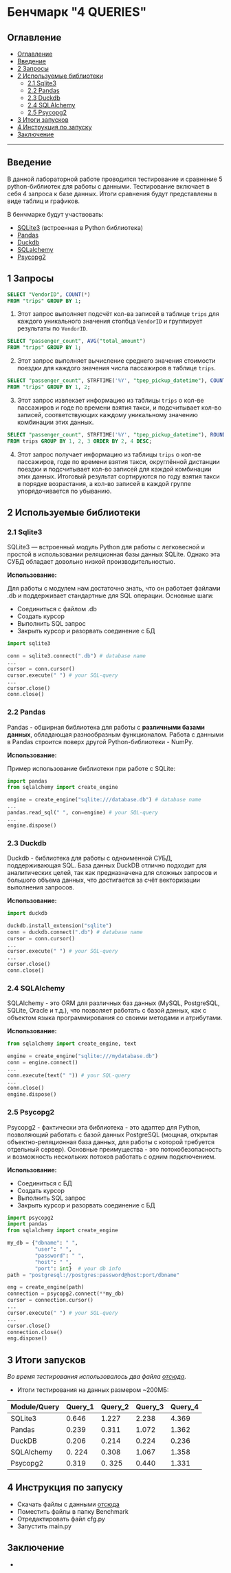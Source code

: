 # Бенчмарк "4 QUERIES"

## Оглавление

- [Оглавление](#оглавление)
- [Введение](#введение)
- [2 Запросы](#1-запросы)
- [2 Используемые библиотеки](#3-используемые-библиотеки)
  - [2.1 Sqlite3](#21-sqlite3)
  - [2.2 Pandas](#22-pandas) 
  - [2.3 Duckdb](#24-duckdb)
  - [2.4 SQLAlchemy](#25-sqlalchemy)
  - [2.5 Psycopg2](#23-psycopg2)
- [3 Итоги запусков](#3-итоги-запусков)
- [4 Инструкция по запуску](#4-инструкция-по-запуску)
- [Заключение](#заключение)

***
## Введение
В данной лабораторной работе проводится тестирование и сравнение 5 python-библиотек 
для работы с данными. Тестирование включает в себя 4 запроса к базе данных. Итоги
сравнения будут представлены в виде таблиц и графиков. 

В бенчмарке будут участвовать:
* [SQLite3](https://docs.python.org/3/library/sqlite3.html) (встроенная в Python библиотека)
* [Pandas](https://pandas.pydata.org/docs/)
* [Duckdb](https://duckdb.org/docs/)
* [SQLalchemy](https://docs.sqlalchemy.org/en/20/)
* [Psycopg2](https://www.psycopg.org/docs/)

## 1 Запросы
```SQL
SELECT "VendorID", COUNT(*) 
FROM "trips" GROUP BY 1;
```
1. Этот запрос выполняет подсчёт кол-ва записей в таблице `trips` для каждого уникального значения столбца `VendorID` и группирует результаты по `VendorID`.

```SQL
SELECT "passenger_count", AVG("total_amount") 
FROM "trips" GROUP BY 1;
```
2. Этот запрос выполняет вычисление среднего значения стоимости поездки для каждого значения числа пассажиров в таблице `trips`.

```SQL
SELECT "passenger_count", STRFTIME('%Y', "tpep_pickup_datetime"), COUNT(*)
FROM "trips" GROUP BY 1, 2;
```
3. Этот запрос извлекает информацию из таблицы `trips` о кол-ве пассажиров и годе по времени взятия такси, и подсчитывает кол-во записей, соответствующих каждому уникальному значению комбинации этих данных.

```SQL
SELECT "passenger_count", STRFTIME('%Y', "tpep_pickup_datetime"), ROUND("trip_distance"), COUNT(*),
FROM trips GROUP BY 1, 2, 3 ORDER BY 2, 4 DESC;
```
4. Этот запрос получает информацию из таблицы `trips` о кол-ве пассажиров, годе по времени взятия такси, округлённой дистанции поездки и подсчитывает кол-во записей для каждой комбинации этих данных. Итоговый результат сортируются по году взятия такси в порядке возрастания, а кол-во записей в каждой группе упорядочивается по убыванию.

## 2 Используемые библиотеки
### 2.1 Sqlite3
SQLite3 — встроенный модуль Python для работы с легковесной и простой
в использовании реляционная базы данных SQLite. 
Однако эта СУБД обладает довольно низкой производительностью.

**Использование:**

Для работы с модулем нам достаточно знать, что он работает файлами .db и
поддерживает стандартные для SQL операции. Основные шаги:
- Соединиться с файлом .db
- Создать курсор
- Выполнить SQL запрос
- Закрыть курсор и разорвать соединение с БД
```Python
import sqlite3

conn = sqlite3.connect(".db") # database name
...
cursor = conn.cursor()
cursor.execute(" ") # your SQL-query
...
cursor.close()
conn.close()
```

### 2.2 Pandas
Pandas - обширная библиотека для работы с **различными базами данных**, обладающая разнообразным
функционалом. Работа с данными в Pandas строится поверх другой 
Python-библиотеки - NumPy.

**Использование:**

Пример использование библиотеки при работе с SQLite:
```Python
import pandas
from sqlalchemy import create_engine

engine = create_engine("sqlite:///database.db") # database name 
...
pandas.read_sql(" ", con=engine) # your SQL-query
...
engine.dispose()
```

### 2.3 Duckdb
Duckdb - библиотека для работы с одноименной СУБД, поддерживающая SQL. 
База данных DuckDB отлично подходит для аналитических целей, 
так как предназначена для сложных запросов и большого объема данных, что
достигается за счёт векторизации выполнения запросов.

**Использование:**
```Python
import duckdb

duckdb.install_extension("sqlite")
conn = duckdb.connect(".db") # database name 
cursor = conn.cursor()
...
cursor.execute(" ") # your SQL-query
...
cursor.close()
conn.close()
```

### 2.4 SQLAlchemy
SQLAlchemy - это ORM для различных баз данных (MySQL, PostgreSQL, SQLite, 
Oracle и т.д.), что позволяет работать с базой данных, как с объектом языка
программирования со своими методами и атрибутами.

**Использование:**
```Python
from sqlalchemy import create_engine, text

engine = create_engine("sqlite:///mydatabase.db")
conn = engine.connect()
...
conn.execute(text(" ")) # your SQL-query
...
conn.close()
engine.dispose()
```

### 2.5 Psycopg2
Psycopg2 - фактически эта библиотека - это адаптер для Python,
позволяющий работать с базой данных PostgreSQL (мощная, открытая 
объектно-реляционная база данных, для работы с которой требуется
отдельный сервер). Основные преимущества - это потокобезопасность 
и возможность нескольких потоков работать с одним подключением. 

**Использование:**

- Соединиться с БД
- Создать курсор
- Выполнить SQL запрос
- Закрыть курсор и разорвать соединение с БД

```Python
import psycopg2
import pandas
from sqlalchemy import create_engine

my_db = {"dbname": " ", 
         "user": " ", 
         "password": " ", 
         "host": " ", 
         "port": int}  # your db info 
path = "postgresql://postgres:password@host:port/dbname" 

eng = create_engine(path)
connection = psycopg2.connect(**my_db)
cursor = connection.cursor()
...
cursor.execute(" ") # your SQL-query
...
cursor.close()
connection.close()
eng.dispose()
```
## 3 Итоги запусков
_Во время тестирования использовалось два файла [отсюда](https://drive.google.com/drive/folders/1usY-4CxLIz_8izBB9uAbg-JQEKSkPMg6)._

- Итоги тестирования на данных размером ~200МБ:

| Module/Query | Query_1  | Query_2 | Query_3  | Query_4 |
|--------------|----------|---------|----------|-------|
| SQLite3      | 0.646    | 1.227   | 2.238    | 4.369 |
| Pandas       | 0.239    | 0.311   | 1.072    | 1.362 |
| DuckDB       | 0.206    | 0.214   | 0.224    | 0.236 |
| SQLAlchemy   | 0. 224   | 0.308   | 1.067    | 1.358 |
| Psycopg2     | 0.319    | 0. 325  | 0.440    | 1.331 |

## 4 Инструкция по запуску
- Скачать файлы с данными [отсюда](https://drive.google.com/drive/folders/1usY-4CxLIz_8izBB9uAbg-JQEKSkPMg6)
- Поместить файлы в папку Benchmark
- Отредактировать файл cfg.py
- Запустить main.py

## Заключение

-
